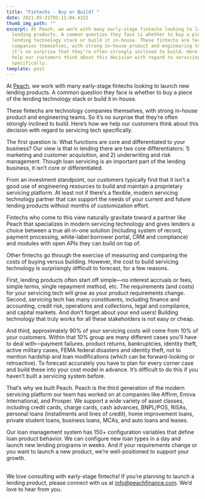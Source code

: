 ```yaml
---
title: "Fintechs - Buy or Build? "
date: 2021-05-21T05:11:04.432Z
thumb_img_path: ""
excerpt: At Peach, we work with many early-stage fintechs looking to launch new
  lending products. A common question they face is whether to buy a piece of the
  lending technology stack or build it in-house. These fintechs are technology
  companies themselves, with strong in-house product and engineering teams. So
  it’s no surprise that they’re often strongly inclined to build. Here’s how we
  help our customers think about this decision with regard to servicing tech
  specifically.
template: post
---
```

At [Peach](http://www.peachfinance.com), we work with many early-stage fintechs looking to launch new lending products. A common question they face is whether to buy a piece of the lending technology stack or build it in-house. 



These fintechs are technology companies themselves, with strong in-house product and engineering teams. So it’s no surprise that they’re often strongly inclined to build. Here’s how we help our customers think about this decision with regard to servicing tech specifically. 



The first question is: What functions are core and differentiated to your business? Our view is that in lending there are two core differentiators: 1) marketing and customer acquisition, and 2) underwriting and risk management. Though loan servicing is an important part of the lending business, it isn’t core or differentiated. 



From an investment standpoint, our customers typically find that it isn’t a good use of engineering resources to build and maintain a proprietary servicing platform. At least not if there’s a flexible, modern servicing technology partner that can support the needs of your current and future lending products without months of customization effort.



Fintechs who come to this view naturally gravitate toward a partner like Peach that specializes in modern servicing technology and gives lenders a choice between a true all-in-one solution (including system of record, payment processing, white-label borrower portal, CRM and compliance) and modules with open APIs they can build on top of. 



Other fintechs go through the exercise of measuring and comparing the costs of buying versus building. However, the cost to build servicing technology is surprisingly difficult to forecast, for a few reasons. 



First, lending products often start off simple—no interest accruals or fees, simple terms, single repayment method, etc. The requirements (and costs) for your servicing tech will grow as your product requirements change. Second, servicing tech has many constituents, including finance and accounting, credit risk, operations and collections, legal and compliance, and capital markets. And don’t forget about your end users! Building technology that truly works for all these stakeholders is not easy or cheap. 



And third, approximately 90% of your servicing costs will come from 10% of your customers. Within that 10% group are many different cases you’ll have to deal with—payment failures, product returns, bankruptcies, identity theft, active military cases, FEMA federal disasters and identity theft, not to mention hardship and loan modifications (which can be forward-looking or retroactive). To forecast accurately you have to plan for every corner case and build these into your cost model in advance. It’s difficult to do this if you haven’t built a servicing system before. 



That’s why we built Peach. Peach is the third generation of the modern servicing platform our team has worked on at companies like Affirm, Enova International, and Prosper. We support a wide variety of asset classes, including credit cards, charge cards, cash advances, BNPL/POS, RISAs, personal loans (installments and lines of credit), home improvement loans, private student loans, business loans, MCAs, and auto loans and leases. 



Our loan management system has 150+ configuration variables that define loan product behavior. We can configure new loan types in a day and launch new lending programs in weeks. And if your requirements change or you want to launch a new product, we’re well-positioned to support your growth. 

\
We love consulting with early-stage fintechs! If you’re planning to launch a lending product, please connect with us at [info@peachfinance.com](mailto:info@peachfinance.com). We’d love to hear from you.